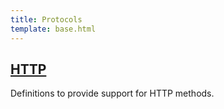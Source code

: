 ```yaml
---
title: Protocols
template: base.html
---
```


## [HTTP](/protocols/http)

Definitions to provide support for HTTP methods.
